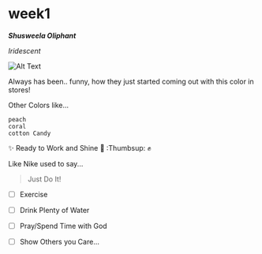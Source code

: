 # week1

***Shusweela Oliphant***

_*Iridescent*_

![Alt Text](https://i5.walmartimages.com/asr/e2a2f034-e5e1-4373-b2fd-bf15f9cb2a6b_1.9e4caaf41e750c151e4c86232880dc4f.jpeg?odnWidth=612&odnHeight=612&odnBg=ffffff)

Always has been.. funny, how they just started coming out with this color in stores!

Other Colors like...
```
peach
coral
cotton Candy
```
:sparkles: Ready to Work and Shine :sparkling_heart: :Thumbsup: :fist:

Like Nike used to say...
>Just Do It!

- [ ] Exercise
- [ ] Drink Plenty of Water
- [ ] Pray/Spend Time with God
- [ ] Show Others you Care...

